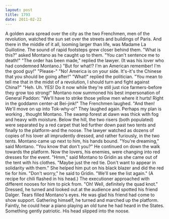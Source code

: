 ```yaml
---
layout: post
title: 1793
date: 2011-02-22
---
```

A golden aura spread over the city as the two Frenchmen, men of the
      revolution, watched the sun set over the streets and buildings of Paris. And there in the
      middle of it all, looming larger than life, was Madame La Guillotine. The sound of rapid
      footsteps grew closer behind them.    "What is this?" asked Montano as he
      caught up to them. "You can't sentence me to death!"    "The order has
      been made," replied the lawyer. (It was his lover who had condemned Montano.)    "But for what!? I'm an American remember! I'm the good guy!"    "Please-"    "No! America is on your side. It's-it's the
      Chinese that you should be going after!"    "What!" replied the
      politician. "You mean to tell me that in the midst of a revolution, I should turn and fight
      against China?"    "Heh. Uh. YES! Do it now while they're still just rice
      farmers-before they grow too strong!" Montano now summoned his best impersonation of General
      Paddon: "We'll have to strike those yellow men where it hurts! Right in the goddamn center-at
      Bei-jink!" The Frenchmen laughed. "And then! We'll move on up into Tok-why-o!" They laughed
      again.   Perhaps my plan is working  ,
      thought Montano.    The swamp forest at dawn was thick with fog and heavy
      with moisture. Below the hill, the two risers (both populated) were separated by a red carpet
      that led further down past two tents and finally to the platform-and the noose. The lawyer
      watched as dozens of copies of his lover all imprudently dressed, and rather furiously, in the
      two tents. Montano came up next to him, his hands bound.    "You're
      dreaming," said Montano. "You know that don't you?" He continued on down the walk towards the
      platform. Now the lovers, his enemies, were changing into red dresses for the event.    "Hmm," said Montano to Gridin as she came out of the tent with his clothes.
      "Maybe just the red tie. Don't want to appear in solidarity with them." She helped him put on
      his black blazer and did the red tie for him. "Don't worry," he said to Gridin. "We'll see the
      list again." (A recipe for chili flashed in his head.) The executioner approached with
      different nooses for him to pick from. "Oh! Well, definitely the quad knot."    Dressed, he turned and looked out at the audience and spotted his friend Dalger. Tears
      filled Montano's eyes. He was glad his friend had come to show support. Gathering himself, he
      turned and marched up the platform. Faintly, he could hear a piano playing an old tune he had
      heard in the States. Something gently patriotic. His head slipped into the noose.